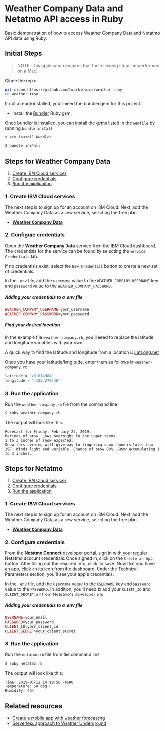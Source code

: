 # Weather Company Data and Netatmo API access in Ruby

Basic demonstration of how to access Weather Company Data and Netatmo API data using Ruby.

## Initial Steps
> NOTE: This application requires that the following steps be performed on a Mac.

Clone the repo:

```bash
git clone https://github.com/tmarkiewicz/weather-ruby
cd weather-ruby
```

If not already installed, you'll need the bundler gem for this project.

* Install the [Bundler](https://bundler.io/) Ruby gem.

Once bundler is installed, you can install the gems listed in the `Gemfile` by running `bundle install`

``` bash
$ gem install bundler
```

``` bash
$ bundle install
```

## Steps for Weather Company Data

1. [Create IBM Cloud services](#2-create-ibm-cloud-services)
1. [Configure credentials](#3-configure-credentials)
1. [Run the application](#4-run-the-application)

### 1. Create IBM Cloud services
The next step is to sign up for an account on IBM Cloud. Next, add the Weather Company Data as a new service, selecting the free plan.

* [**Weather Company Data**](https://cloud.ibm.com/catalog/services/weather-company-data)

### 2. Configure credentials

Open the **Weather Company Data** service from the IBM Cloud dashboard. The credentials for the service can be found by selecting the `Service Credentials` tab.

If no credentials exist, select the `New Credential` button to create a new set of credentials.

In the `.env` file, add the `username` value to the `WEATHER_COMPANY_USERNAME` key and `password` value to the `WEATHER_COMPANY_PASSWORD`.

##### Adding your credentials to a .env file
``` ruby
WEATHER_COMPANY_USERNAME=your_username
WEATHER_COMPANY_PASSWORD=your_password
```

##### Find your desired location
In the example file `weather-company.rb`, you'll need to replace the latitude and longitude variables with your own.

A quick way to find the latitude and longitude from a location is [LatLong.net](https://www.latlong.net/)

Once you have your latitude/longitude, enter them as follows in `weather-company.rb`:

``` ruby
latitude = "40.014984"
longitude = "-105.270546"
```

### 3. Run the application

Run the `weather-company.rb` file from the command line:

``` bash
$ ruby weather-company.rb
```

The output will look like this:

```
Forecast for Friday, February 22, 2019:
Periods of snow. Lows overnight in the upper teens.
1 to 3 inches of snow expected.
Snow this evening will give way to lingering snow showers late. Low 19F. Winds light and variable. Chance of snow 80%. Snow accumulating 1 to 3 inches.
```

## Steps for Netatmo

1. [Create IBM Cloud services](#2-create-ibm-cloud-services)
1. [Configure credentials](#3-configure-credentials)
1. [Run the application](#4-run-the-application)

### 1. Create IBM Cloud services
The next step is to sign up for an account on IBM Cloud. Next, add the Weather Company Data as a new service, selecting the free plan.

* [**Weather Company Data**](https://cloud.ibm.com/catalog/services/weather-company-data)

### 2. Configure credentials

From the **Netatmo Connect** developer portal, sign in with your regular Netatmo account credentials. Once signed in, click on the `Create an App` button. After filling out the required info, click on save. Now that you have an app, click on its icon from the dashboard. Under the Technical Parameters section, you'll see your app's credentials.

In the `.env` file, add the `username` value to the `USERNAME` key and `password` value to the `PASSWORD`. In addition, you'll need to add your `CLIENT_ID` and `CLIENT_SECRET`, all from Netatmo's developer site.

##### Adding your credentials to a .env file
``` ruby
USERNAME=your_email
PASSWORD=your_password
CLIENT_ID=your_client_id
CLIENT_SECRET=your_client_secret
```

### 3. Run the application

Run the `netatmo.rb` file from the command line:

``` bash
$ ruby netatmo.rb
```

The output will look like this:

```
Time: 2019-03-12 14:19:50 -0600
Temperature: 50 deg F
Humidity: 45%
```

## Related resources
* [Create a mobile app with weather forecasting](https://ibm.biz/BdzFnT)
* [Serverless approach to Weather Underground](https://ibm.biz/BdzFnt)
